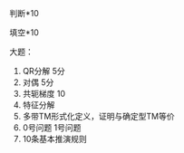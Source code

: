 
判断*10

填空*10

大题：
1. QR分解 5分
2. 对偶 5分
3. 共轭梯度 10
4. 特征分解
5. 多带TM形式化定义，证明与确定型TM等价
6. 0号问题 1号问题
7. 10条基本推演规则 
